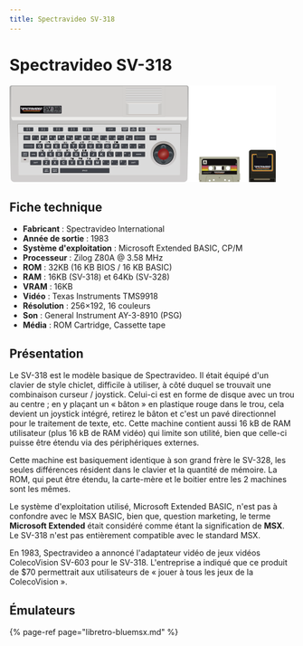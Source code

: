 ```yaml
---
title: Spectravideo SV-318
---
```


# Spectravideo SV-318

![](./spectravideo-sv-318/image%20%28101%29.png)

## Fiche technique

* **Fabricant** : Spectravideo International
* **Année de sortie** : 1983
* **Système d'exploitation** : Microsoft Extended BASIC, CP/M
* **Processeur** : Zilog Z80A @ 3.58 MHz
* **ROM** : 32KB \(16 KB BIOS / 16 KB BASIC\)
* **RAM** : 16KB \(SV-318\) et 64Kb \(SV-328\)
* **VRAM** : 16KB
* **Vidéo** : Texas Instruments TMS9918
* **Résolution** : 256×192, 16 couleurs
* **Son** : General Instrument AY-3-8910 \(PSG\)
* **Média** : ROM Cartridge, Cassette tape

## Présentation

Le SV-318 est le modèle basique de Spectravideo. Il était équipé d'un clavier de style chiclet, difficile à utiliser, à côté duquel se trouvait une combinaison curseur / joystick. Celui-ci est en forme de disque avec un trou au centre ; en y plaçant un « bâton » en plastique rouge dans le trou, cela devient un joystick intégré, retirez le bâton et c'est un pavé directionnel pour le traitement de texte, etc. Cette machine contient aussi 16 kB de RAM utilisateur \(plus 16 kB de RAM vidéo\) qui limite son utilité, bien que celle-ci puisse être étendu via des périphériques externes.

Cette machine est basiquement identique à son grand frère le SV-328, les seules différences résident dans le clavier et la quantité de mémoire. La ROM, qui peut être étendu, la carte-mère et le boitier entre les 2 machines sont les mêmes.

Le système d'exploitation utilisé, Microsoft Extended BASIC, n'est pas à confondre avec le MSX BASIC, bien que, question marketing, le terme **Microsoft Extended** était considéré comme étant la signification de **MSX**. Le SV-318 n'est pas entièrement compatible avec le standard MSX.

En 1983, Spectravideo a annoncé l'adaptateur vidéo de jeux vidéos ColecoVision SV-603 pour le SV-318. L'entreprise a indiqué que ce produit de $70 permettrait aux utilisateurs de « jouer à tous les jeux de la ColecoVision ».

## Émulateurs

{% page-ref page="libretro-bluemsx.md" %}





